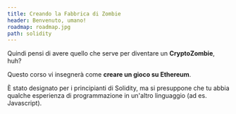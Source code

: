 ```yaml
---
title: Creando la Fabbrica di Zombie
header: Benvenuto, umano!
roadmap: roadmap.jpg
path: solidity
---
```


Quindi pensi di avere quello che serve per diventare un **CryptoZombie**, huh?

Questo corso vi insegnerà come **creare un gioco su Ethereum**.

È stato designato per i principianti di Solidity, ma si presuppone che tu abbia qualche esperienza di programmazione in un'altro linguaggio (ad es. Javascript).